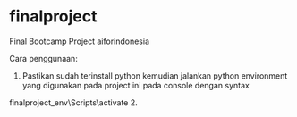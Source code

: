 # finalproject

Final Bootcamp Project aiforindonesia

Cara penggunaan:

1. Pastikan sudah terinstall python kemudian jalankan python environment yang digunakan pada project ini pada console dengan syntax

finalproject_env\Scripts\activate
2. 
